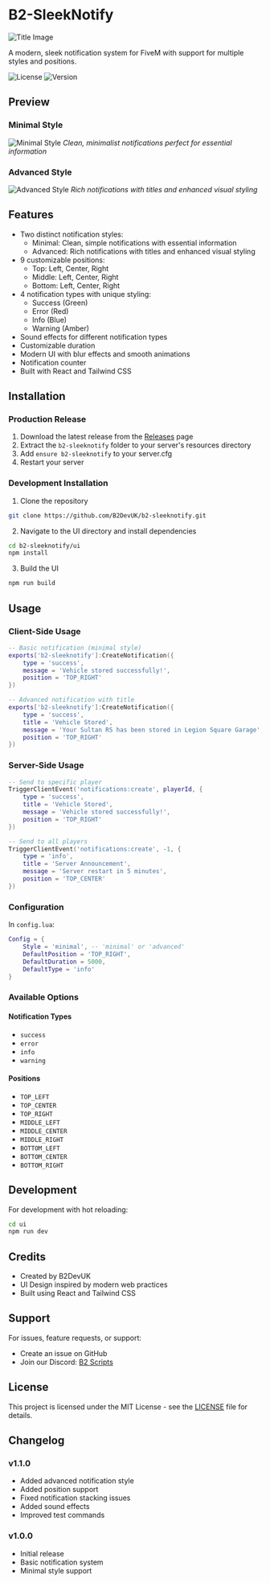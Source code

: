# B2-SleekNotify
![Title Image](images/notify.png)

A modern, sleek notification system for FiveM with support for multiple styles and positions.

![License](https://img.shields.io/badge/license-MIT-blue.svg)
![Version](https://img.shields.io/badge/version-1.1.0-green.svg)

## Preview

### Minimal Style
![Minimal Style](images/minimal.png)
*Clean, minimalist notifications perfect for essential information*

### Advanced Style
![Advanced Style](images/advanced.png)
*Rich notifications with titles and enhanced visual styling*

## Features
- Two distinct notification styles:
  - Minimal: Clean, simple notifications with essential information
  - Advanced: Rich notifications with titles and enhanced visual styling
- 9 customizable positions:
  - Top: Left, Center, Right
  - Middle: Left, Center, Right
  - Bottom: Left, Center, Right
- 4 notification types with unique styling:
  - Success (Green)
  - Error (Red)
  - Info (Blue)
  - Warning (Amber)
- Sound effects for different notification types
- Customizable duration
- Modern UI with blur effects and smooth animations
- Notification counter
- Built with React and Tailwind CSS

## Installation

### Production Release
1. Download the latest release from the [Releases](https://github.com/B2DevUK/b2-sleeknotify/releases) page
2. Extract the `b2-sleeknotify` folder to your server's resources directory
3. Add `ensure b2-sleeknotify` to your server.cfg
4. Restart your server

### Development Installation
1. Clone the repository
```bash
git clone https://github.com/B2DevUK/b2-sleeknotify.git
```
2. Navigate to the UI directory and install dependencies
```bash
cd b2-sleeknotify/ui
npm install
```
3. Build the UI
```bash
npm run build
```

## Usage

### Client-Side Usage
```lua
-- Basic notification (minimal style)
exports['b2-sleeknotify']:CreateNotification({
    type = 'success',
    message = 'Vehicle stored successfully!',
    position = 'TOP_RIGHT'
})

-- Advanced notification with title
exports['b2-sleeknotify']:CreateNotification({
    type = 'success',
    title = 'Vehicle Stored',
    message = 'Your Sultan RS has been stored in Legion Square Garage',
    position = 'TOP_RIGHT'
})
```

### Server-Side Usage
```lua
-- Send to specific player
TriggerClientEvent('notifications:create', playerId, {
    type = 'success',
    title = 'Vehicle Stored',
    message = 'Vehicle stored successfully!',
    position = 'TOP_RIGHT'
})

-- Send to all players
TriggerClientEvent('notifications:create', -1, {
    type = 'info',
    title = 'Server Announcement',
    message = 'Server restart in 5 minutes',
    position = 'TOP_CENTER'
})
```

### Configuration
In `config.lua`:
```lua
Config = {
    Style = 'minimal', -- 'minimal' or 'advanced'
    DefaultPosition = 'TOP_RIGHT',
    DefaultDuration = 5000,
    DefaultType = 'info'
}
```

### Available Options

#### Notification Types
- `success`
- `error`
- `info`
- `warning`

#### Positions
- `TOP_LEFT`
- `TOP_CENTER`
- `TOP_RIGHT`
- `MIDDLE_LEFT`
- `MIDDLE_CENTER`
- `MIDDLE_RIGHT`
- `BOTTOM_LEFT`
- `BOTTOM_CENTER`
- `BOTTOM_RIGHT`

## Development
For development with hot reloading:
```bash
cd ui
npm run dev
```

## Credits
- Created by B2DevUK
- UI Design inspired by modern web practices
- Built using React and Tailwind CSS

## Support
For issues, feature requests, or support:
- Create an issue on GitHub
- Join our Discord: [B2 Scripts](https://discord.gg/KZRBA6H5kR)

## License
This project is licensed under the MIT License - see the [LICENSE](LICENSE) file for details.

## Changelog
### v1.1.0
- Added advanced notification style
- Added position support
- Fixed notification stacking issues
- Added sound effects
- Improved test commands

### v1.0.0
- Initial release
- Basic notification system
- Minimal style support